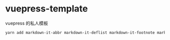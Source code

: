 # vuepress-template

vuepress 的私人模板

``` bash
yarn add markdown-it-abbr markdown-it-deflist markdown-it-footnote markdown-it-html5-media markdown-it-ins markdown-it-mark markdown-it-sub markdown-it-sup markdown-it-task-lists
```